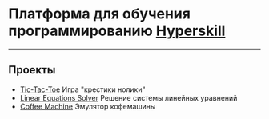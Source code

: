 # Платформа для обучения программированию [Hyperskill](https://hyperskill.org)
***
## Проекты

* [Tic-Tac-Toe](https://hyperskill.org/projects/48) Игра "крестики нолики"  
* [Linear Equations Solver](https://hyperskill.org/projects/40) Решение системы линейных уравнений  
* [Coffee Machine](https://hyperskill.org/projects/33) Эмулятор кофемашины  
